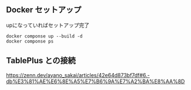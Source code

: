 ## Docker セットアップ

upになっていればセットアップ完了

```
docker componse up --build -d
docker componse ps
```

## TablePlus との接続

https://zenn.dev/ayano_sakai/articles/42e64d873bf7df#6.-db%E3%81%AE%E6%8E%A5%E7%B6%9A%E7%A2%BA%E8%AA%8D
